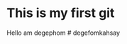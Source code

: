 <Doctype html>
<html>
<head>
<title>Read me</title>
</head>
<body>
<h1>This is my first git</h1>
<p1>Hello am degephom</p1>
</body>
</html># degefomkahsay

